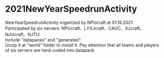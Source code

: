 # 2021NewYearSpeedrunActivity
NewYearSpeedrunActivity organized by NPUcraft at 01.19.2021.  
Participated by six servers: NPUcraft、LYXJcraft、CAUC、XJcraft、NJUcraft、NJTU.  
Include "datapacks" and "generated".  
Unzip it at "world" folder to install it. Pay attention that all teams and players of six servers are hard-coded into datapack.
